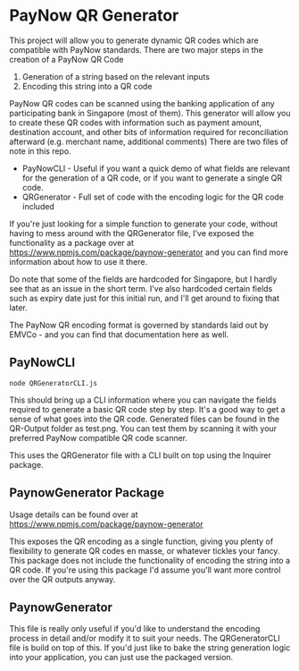 # PayNow QR Generator

This project will allow you to generate dynamic QR codes which are compatible with PayNow standards. There are two major steps in the creation of a PayNow QR Code

1. Generation of a string based on the relevant inputs
1. Encoding this string into a QR code

PayNow QR codes can be scanned using the banking application of any participating bank in Singapore (most of them). This generator will allow you to create these QR codes with information such as payment amount, destination account, and other bits of information required for reconciliation afterward (e.g. merchant name, additional comments) There are two files of note in this repo.

* PayNowCLI - Useful if you want a quick demo of what fields are relevant for the generation of a QR code, or if you want to generate a single QR code. 
* QRGenerator - Full set of code with the encoding logic for the QR code included 

If you're just looking for a simple function to generate your code, without having to mess around with the QRGenerator file, I've exposed the functionality as a package over at https://www.npmjs.com/package/paynow-generator and you can find more information about how to use it there.

Do note that some of the fields are hardcoded for Singapore, but I hardly see that as an issue in the short term. I've also hardcoded certain fields such as expiry date just for this initial run, and I'll get around to fixing that later.

The PayNow QR encoding format is governed by standards laid out by EMVCo - and you can find that documentation here as well.

## PayNowCLI

```
node QRGeneratorCLI.js
```
This should bring up a CLI information where you can navigate the fields required to generate a basic QR code step by step. It's a good way to get a sense of what goes into the QR code. Generated files can be found in the QR-Output folder as test.png. You can test them by scanning it with your preferred PayNow compatible QR code scanner.

This uses the QRGenerator file with a CLI built on top using the Inquirer package.

## PaynowGenerator Package

Usage details can be found over at https://www.npmjs.com/package/paynow-generator

This exposes the QR encoding as a single function, giving you plenty of flexibility to generate QR codes en masse, or whatever tickles your fancy. This package does not include the functionality of encoding the string into a QR code. If you're using this package I'd assume you'll want more control over the QR outputs anyway.

## PaynowGenerator

This file is really only useful if you'd like to understand the encoding process in detail and/or modify it to suit your needs. The QRGeneratorCLI file is build on top of this. If you'd just like to bake the string generation logic into your application, you can just use the packaged version.


